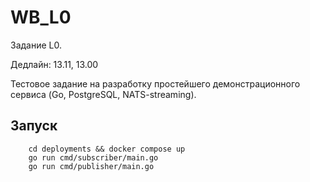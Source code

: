 # WB_L0

Задание L0.

Дедлайн: 13.11, 13.00

Тестовое задание на разработку простейшего демонстрационного сервиса (Go, PostgreSQL, NATS-streaming).

## Запуск

```shell
    cd deployments && docker compose up 
    go run cmd/subscriber/main.go
    go run cmd/publisher/main.go

```

